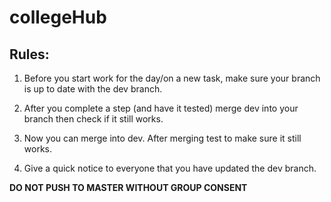 # collegeHub

## Rules:

1. Before you start work for the day/on a new task, make sure your branch is up to date with the dev branch.

2. After you complete a step (and have it tested) merge dev into your branch then check if it still works. 

3. Now you can merge into dev. After merging test to make sure it still works.

4. Give a quick notice to everyone that you have updated the dev branch.

**DO NOT PUSH TO MASTER WITHOUT GROUP CONSENT**
